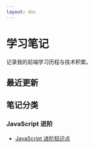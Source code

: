 ```yaml
---
layout: doc
---
```

# 学习笔记

记录我的前端学习历程与技术积累。

## 最近更新

## 笔记分类

### JavaScript 进阶

- [JavaScript 进阶知识点](JavaScript\advance.md)
